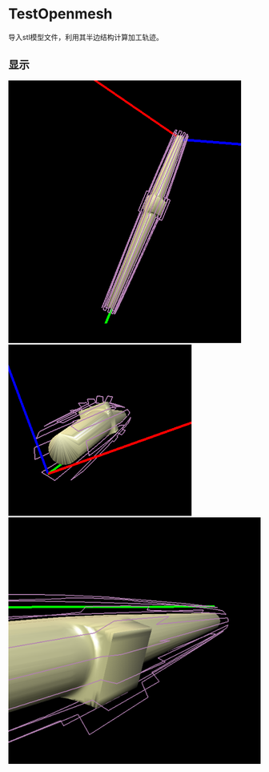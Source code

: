 # TestOpenmesh
导入stl模型文件，利用其半边结构计算加工轨迹。

## 显示
![](STLFiles/show1.jpg)
![](STLFiles/show2.jpg)
![](STLFiles/show3.jpg)
